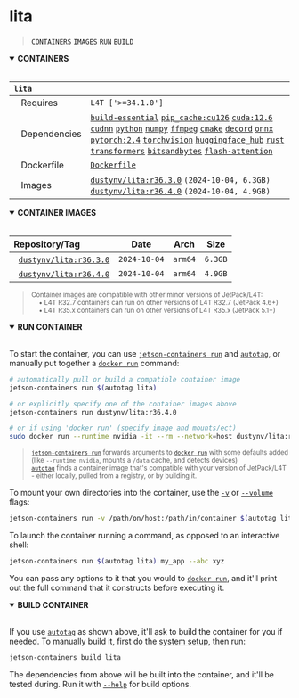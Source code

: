 # lita

> [`CONTAINERS`](#user-content-containers) [`IMAGES`](#user-content-images) [`RUN`](#user-content-run) [`BUILD`](#user-content-build)


<details open>
<summary><b><a id="containers">CONTAINERS</a></b></summary>
<br>

| **`lita`** | |
| :-- | :-- |
| &nbsp;&nbsp;&nbsp;Requires | `L4T ['>=34.1.0']` |
| &nbsp;&nbsp;&nbsp;Dependencies | [`build-essential`](/packages/build/build-essential) [`pip_cache:cu126`](/packages/cuda/cuda) [`cuda:12.6`](/packages/cuda/cuda) [`cudnn`](/packages/cuda/cudnn) [`python`](/packages/build/python) [`numpy`](/packages/numeric/numpy) [`ffmpeg`](/packages/multimedia/ffmpeg) [`cmake`](/packages/build/cmake/cmake_pip) [`decord`](/packages/multimedia/decord) [`onnx`](/packages/ml/onnx) [`pytorch:2.4`](/packages/pytorch) [`torchvision`](/packages/pytorch/torchvision) [`huggingface_hub`](/packages/llm/huggingface_hub) [`rust`](/packages/build/rust) [`transformers`](/packages/llm/transformers) [`bitsandbytes`](/packages/llm/bitsandbytes) [`flash-attention`](/packages/llm/flash-attention) |
| &nbsp;&nbsp;&nbsp;Dockerfile | [`Dockerfile`](Dockerfile) |
| &nbsp;&nbsp;&nbsp;Images | [`dustynv/lita:r36.3.0`](https://hub.docker.com/r/dustynv/lita/tags) `(2024-10-04, 6.3GB)`<br>[`dustynv/lita:r36.4.0`](https://hub.docker.com/r/dustynv/lita/tags) `(2024-10-04, 4.9GB)` |

</details>

<details open>
<summary><b><a id="images">CONTAINER IMAGES</a></b></summary>
<br>

| Repository/Tag | Date | Arch | Size |
| :-- | :--: | :--: | :--: |
| &nbsp;&nbsp;[`dustynv/lita:r36.3.0`](https://hub.docker.com/r/dustynv/lita/tags) | `2024-10-04` | `arm64` | `6.3GB` |
| &nbsp;&nbsp;[`dustynv/lita:r36.4.0`](https://hub.docker.com/r/dustynv/lita/tags) | `2024-10-04` | `arm64` | `4.9GB` |

> <sub>Container images are compatible with other minor versions of JetPack/L4T:</sub><br>
> <sub>&nbsp;&nbsp;&nbsp;&nbsp;• L4T R32.7 containers can run on other versions of L4T R32.7 (JetPack 4.6+)</sub><br>
> <sub>&nbsp;&nbsp;&nbsp;&nbsp;• L4T R35.x containers can run on other versions of L4T R35.x (JetPack 5.1+)</sub><br>
</details>

<details open>
<summary><b><a id="run">RUN CONTAINER</a></b></summary>
<br>

To start the container, you can use [`jetson-containers run`](/docs/run.md) and [`autotag`](/docs/run.md#autotag), or manually put together a [`docker run`](https://docs.docker.com/engine/reference/commandline/run/) command:
```bash
# automatically pull or build a compatible container image
jetson-containers run $(autotag lita)

# or explicitly specify one of the container images above
jetson-containers run dustynv/lita:r36.4.0

# or if using 'docker run' (specify image and mounts/ect)
sudo docker run --runtime nvidia -it --rm --network=host dustynv/lita:r36.4.0
```
> <sup>[`jetson-containers run`](/docs/run.md) forwards arguments to [`docker run`](https://docs.docker.com/engine/reference/commandline/run/) with some defaults added (like `--runtime nvidia`, mounts a `/data` cache, and detects devices)</sup><br>
> <sup>[`autotag`](/docs/run.md#autotag) finds a container image that's compatible with your version of JetPack/L4T - either locally, pulled from a registry, or by building it.</sup>

To mount your own directories into the container, use the [`-v`](https://docs.docker.com/engine/reference/commandline/run/#volume) or [`--volume`](https://docs.docker.com/engine/reference/commandline/run/#volume) flags:
```bash
jetson-containers run -v /path/on/host:/path/in/container $(autotag lita)
```
To launch the container running a command, as opposed to an interactive shell:
```bash
jetson-containers run $(autotag lita) my_app --abc xyz
```
You can pass any options to it that you would to [`docker run`](https://docs.docker.com/engine/reference/commandline/run/), and it'll print out the full command that it constructs before executing it.
</details>
<details open>
<summary><b><a id="build">BUILD CONTAINER</b></summary>
<br>

If you use [`autotag`](/docs/run.md#autotag) as shown above, it'll ask to build the container for you if needed.  To manually build it, first do the [system setup](/docs/setup.md), then run:
```bash
jetson-containers build lita
```
The dependencies from above will be built into the container, and it'll be tested during.  Run it with [`--help`](/jetson_containers/build.py) for build options.
</details>
